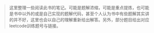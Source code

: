 > 这里整理一些阅读此书的笔记。可能是题解浓缩，可能是重点提炼，也可能是书中以外的或是自己实现的题解代码，甚至个人认为书中有些题解其实讲的并不好，这里也会以自己的理解重新给出解答。另外，部分题目给出对应leetcode训练题号与链接。